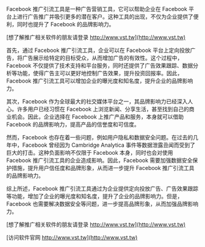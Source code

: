Facebook 推广引流工具是一种广告营销工具，它可以帮助企业在 Facebook 平台上进行广告推广并吸引更多的潜在客户。这种工具的出现，不仅为企业提供了便利，同时也提升了 Facebook 的品牌影响力。

[想了解推广相关软件的朋友请登录 http://www.vst.tw](http://www.vst.tw)

首先，通过 Facebook 推广引流工具，企业可以在 Facebook 平台上定向投放广告，将广告展示给特定的目标受众，从而增加广告的有效性。这个过程中，Facebook 不仅提供了技术支持和平台服务，同时还提供了广告效果跟踪、数据分析等功能，使得广告主可以更好地控制广告效果，提升投资回报率。因此，Facebook 推广引流工具可以增加企业的曝光度和知名度，提升企业的品牌影响力。

其次，Facebook 作为全球最大的社交媒体平台之一，其品牌影响力已经深入人心。许多用户已经习惯在 Facebook 上浏览新闻、分享生活，甚至找到自己的商业机会。因此，企业选择在 Facebook 上推广产品和服务，本身就可以借助 Facebook 的品牌影响力，提高产品的信誉度和可信度。

然而，Facebook 也存在着一些问题，例如用户隐私和数据安全问题。在过去的几年中，Facebook 曾经因为 Cambridge Analytica 事件等数据泄露丑闻而受到了巨大的打击。这种负面影响不仅限于 Facebook 本身，同时也会对使用 Facebook 推广引流工具的企业造成影响。因此，Facebook 需要加强数据安全保护措施，提升用户信任度和品牌形象，从而进一步提升 Facebook 推广引流工具的品牌影响力。

综上所述，Facebook 推广引流工具通过为企业提供定向投放广告、广告效果跟踪等功能，增加了企业的曝光度和知名度，提升了企业的品牌影响力。但是，Facebook 也需要解决数据安全等问题，进一步提高品牌形象，从而加强品牌影响力。

[想了解推广相关软件的朋友请登录 http://www.vst.tw](http://www.vst.tw)


[访问软件官网 http://www.vst.tw](http://www.vst.tw)
